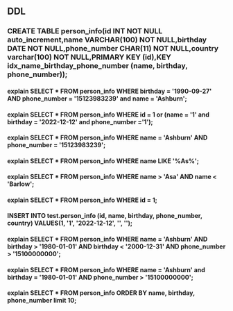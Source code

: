## DDL
### CREATE TABLE person_info(id INT NOT NULL auto_increment,name VARCHAR(100) NOT NULL,birthday DATE NOT NULL,phone_number CHAR(11) NOT NULL,country varchar(100) NOT NULL,PRIMARY KEY (id),KEY idx_name_birthday_phone_number (name, birthday, phone_number));

#### explain SELECT * FROM person_info WHERE birthday = '1990-09-27' AND phone_number = '15123983239' and name = 'Ashburn';

#### explain SELECT * FROM person_info WHERE id = 1 or (name = '1' and birthday = '2022-12-12' and phone_number ='1');

#### explain SELECT * FROM person_info WHERE name = 'Ashburn' AND phone_number = '15123983239';

#### explain SELECT * FROM person_info WHERE name LIKE '%As%';

#### explain SELECT * FROM person_info WHERE name > 'Asa' AND name < 'Barlow';

#### explain SELECT * FROM person_info WHERE id = 1;

#### INSERT INTO test.person_info (id, name, birthday, phone_number, country) VALUES(1, '1', '2022-12-12', '', '');

#### explain SELECT * FROM person_info WHERE name = 'Ashburn' AND birthday > '1980-01-01' AND birthday < '2000-12-31' AND phone_number > '15100000000';

#### explain SELECT * FROM person_info WHERE name = 'Ashburn' and birthday = '1980-01-01' AND phone_number > '15100000000';

#### explain SELECT * FROM person_info ORDER BY name, birthday, phone_number limit 10;
